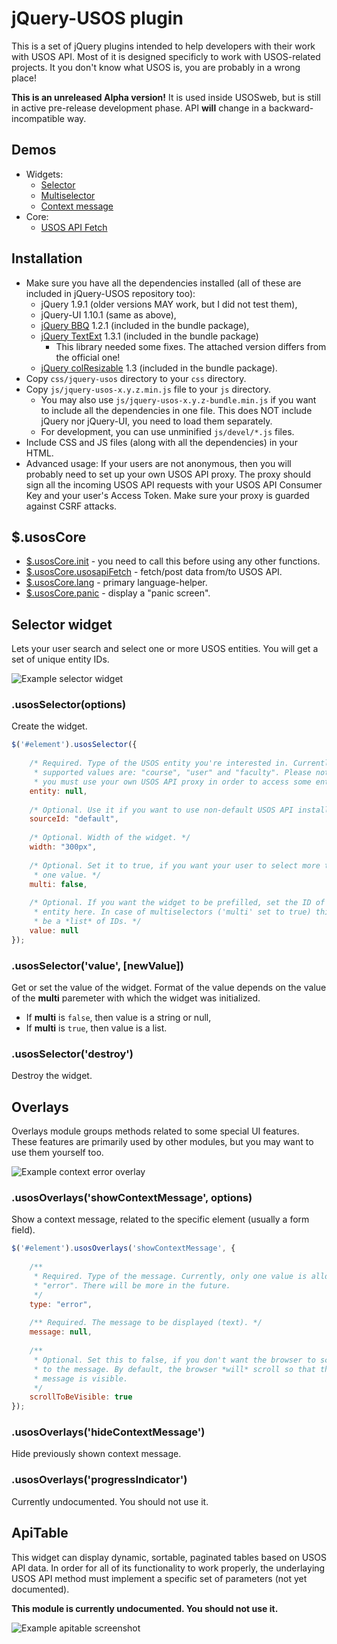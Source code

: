 jQuery-USOS plugin
==================

This is a set of jQuery plugins intended to help developers with their work
with USOS API. Most of it is designed specificly to work with USOS-related
projects. It you don't know what USOS is, you are probably in a wrong place!

**This is an unreleased Alpha version!** It is used inside USOSweb, but is
still in active pre-release development phase. API **will** change in
a backward-incompatible way.


Demos
-----

  * Widgets:
    * [Selector](http://jsfiddle.net/gh/get/jquery/1.9.1/dependencies/migrate,ui/MUCI/jquery-usos/tree/master/jsfiddle-demos/selector)
    * [Multiselector](http://jsfiddle.net/gh/get/jquery/1.9.1/dependencies/migrate,ui/MUCI/jquery-usos/tree/master/jsfiddle-demos/selector.multi)
    * [Context message](http://jsfiddle.net/gh/get/jquery/1.9.1/dependencies/migrate,ui/MUCI/jquery-usos/tree/master/jsfiddle-demos/contextMessage)
  * Core:
    * [USOS API Fetch](http://jsfiddle.net/gh/get/jquery/1.9.1/dependencies/migrate,ui/MUCI/jquery-usos/tree/master/jsfiddle-demos/core.usosapiFetch)


Installation
------------

  * Make sure you have all the dependencies installed (all of these are
    included in jQuery-USOS repository too):
    * jQuery 1.9.1 (older versions MAY work, but I did not test them),
    * jQuery-UI 1.10.1 (same as above),
    * [jQuery BBQ](http://benalman.com/code/projects/jquery-bbq/docs/files/jquery-ba-bbq-js.html) 1.2.1 (included in the bundle package),
    * [jQuery TextExt](http://textextjs.com/) 1.3.1 (included in the bundle package)
      * This library needed some fixes. The attached version differs from the official one!
    * [jQuery colResizable](http://quocity.com/colresizable/) 1.3 (included in the bundle package).
  * Copy `css/jquery-usos` directory to your `css` directory.
  * Copy `js/jquery-usos-x.y.z.min.js` file to your `js` directory.
    * You may also use `js/jquery-usos-x.y.z-bundle.min.js` if you want to
      include all the dependencies in one file. This does NOT include jQuery nor jQuery-UI,
      you need to load them separately.
    * For development, you can use unminified `js/devel/*.js` files.
  * Include CSS and JS files (along with all the dependencies) in your HTML.
  * Advanced usage:
    If your users are not anonymous, then you will probably need to set up your
    own USOS API proxy. The proxy should sign all the incoming USOS API requests
    with your USOS API Consumer Key and your user's Access Token. Make sure
    your proxy is guarded against CSRF attacks.


$.usosCore
----------

  * [$.usosCore.init](https://github.com/MUCI/jquery-usos/blob/master/doc/core.init.md) -
    you need to call this before using any other functions.
  * [$.usosCore.usosapiFetch](https://github.com/MUCI/jquery-usos/blob/master/doc/core.usosapiFetch.md) -
    fetch/post data from/to USOS API.
  * [$.usosCore.lang](https://github.com/MUCI/jquery-usos/blob/master/doc/core.lang.md) -
    primary language-helper.
  * [$.usosCore.panic](https://github.com/MUCI/jquery-usos/blob/master/doc/core.panic.md) -
    display a "panic screen".


Selector widget
---------------

Lets your user search and select one or more USOS entities. You will get a set
of unique entity IDs.

![Example selector widget](http://i.imgur.com/k3wlwEA.png)


### .usosSelector(options)

Create the widget.

```javascript
$('#element').usosSelector({
	
	/* Required. Type of the USOS entity you're interested in. Currently
	 * supported values are: "course", "user" and "faculty". Please note, that
	 * you must use your own USOS API proxy in order to access some entities. */
	entity: null,
	
	/* Optional. Use it if you want to use non-default USOS API installation. */
	sourceId: "default",
	
	/* Optional. Width of the widget. */
	width: "300px",
	
	/* Optional. Set it to true, if you want your user to select more than
	 * one value. */
	multi: false,
	
	/* Optional. If you want the widget to be prefilled, set the ID of an
	 * entity here. In case of multiselectors ('multi' set to true) this should
	 * be a *list* of IDs. */
	value: null
});
```

### .usosSelector('value', [newValue])

Get or set the value of the widget. Format of the value depends on the value of
the **multi** paremeter with which the widget was initialized.

  * If **multi** is `false`, then value is a string or null,
  * If **multi** is `true`, then value is a list.

### .usosSelector('destroy')

Destroy the widget.


Overlays
--------

Overlays module groups methods related to some special UI features. These
features are primarily used by other modules, but you may want to use them
yourself too.

![Example context error overlay](http://i.imgur.com/zaxoyx7.png)

### .usosOverlays('showContextMessage', options)

Show a context message, related to the specific element (usually a form field).

```javascript
$('#element').usosOverlays('showContextMessage', {
	
	/**
	 * Required. Type of the message. Currently, only one value is allowed:
	 * "error". There will be more in the future.
	 */
	type: "error",
	
	/** Required. The message to be displayed (text). */
	message: null,
	
	/**
	 * Optional. Set this to false, if you don't want the browser to scroll
	 * to the message. By default, the browser *will* scroll so that the
	 * message is visible.
	 */
	scrollToBeVisible: true
});
```

### .usosOverlays('hideContextMessage')

Hide previously shown context message.

### .usosOverlays('progressIndicator')

Currently undocumented. You should not use it. <!-- WRTODO -->


ApiTable
--------

This widget can display dynamic, sortable, paginated tables based on USOS API
data. In order for all of its functionality to work properly, the underlaying
USOS API method must implement a specific set of parameters (not yet
documented).

**This module is currently undocumented. You should not use it.**

![Example apitable screenshot](http://i.imgur.com/hngxh9J.png)
